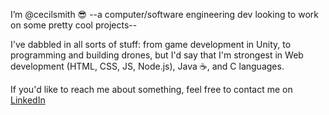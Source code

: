 I’m @cecilsmith 😎 --a computer/software engineering dev looking to work on some pretty cool projects--

I've dabbled in all sorts of stuff: from game development in Unity, to programming and building drones, but I'd say that I'm strongest in Web development (HTML, CSS, JS, Node.js), Java ☕️, and C languages.

If you'd like to reach me about something, feel free to contact me on [LinkedIn](https://www.linkedin.com/in/cecilnathanaelsmith/)

<!---
cecilsmith/cecilsmith is a ✨ special ✨ repository because its `README.md` (this file) appears on your GitHub profile.
You can click the Preview link to take a look at your changes.
--->
